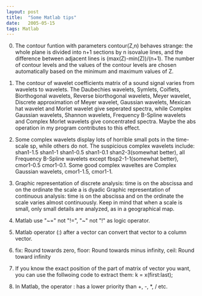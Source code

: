 ```yaml
---
layout: post
title:  "Some Matlab tips"
date:   2005-05-15
tags: Matlab
---
```

0. The contour funtion with parameters contour(Z,n) behaves strange: the whole plane is divided into n+1 sections by n isovalue lines, and the difference between adjacent lines is (max(Z)-min(Z))/(n+1). The number of contour levels and the values of the contour levels are chosen automatically based on the minimum and maximum values of Z.

1. The contour of wavelet coefficients matrix of a sound signal varies from wavelets to wavelets. The Daubechies wavelets, Symlets, Coiflets, Biorthogonal wavelets, Reverse biorthogonal wavelets, Meyer wavelet, Discrete approximation of Meyer wavelet, Gaussian wavelets, Mexican hat wavelet and Morlet wavelet give seperated spectra, while Complex Gaussian wavelets, Shannon wavelets, Frequency B-Spline wavelets and Complex Morlet wavelets give concentrated spectra. Maybe the abs operation in my program contributes to this effect.

2. Some complex wavelets display lots of horrible small pots in the time-scale sp, while others do not. The suspicious complex wavelets include: shan1-1.5  shan1-1 shan1-0.5 shan1-0.1 shan2-3(somewhat better), all Frequency B-Spline wavelets except fbsp2-1-1(somewhat better),  cmor1-0.5 cmor1-0.1. Some good complex waveltes are Complex Gaussian wavelets, cmor1-1.5, cmor1-1.

3. Graphic representation of discrete analysis: time is on the abscissa and on the ordinate the scale a is dyadic Graphic representation of continuous analysis: time is on the abscissa and on the ordinate the scale varies almost continuously. Keep in mind that when a scale is small, only small details are analyzed, as in a geographical map.

4. Matlab use "~=" not "!=", "~" not "!" as logic operator.

5. Matlab operator (:) after a vector can convert that vector to a column vector.

6. fix: Round towards zero, floor: Round towards minus infinity, ceil: Round toward infinity

7. If you know the exact position of the part of matrix of vector you want, you can use the follwoing code to extract them:
k = x(first:last);

8. In Matlab, the operator : has a lower priority than +, -, *, / etc.
